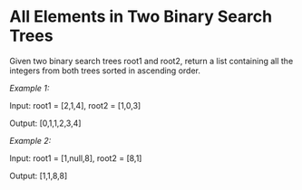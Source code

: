 # All Elements in Two Binary Search Trees

Given two binary search trees root1 and root2, return a list containing all the integers from both trees sorted in ascending order.

*Example 1:*

Input: root1 = [2,1,4], root2 = [1,0,3]

Output: [0,1,1,2,3,4]

*Example 2:*

Input: root1 = [1,null,8], root2 = [8,1]

Output: [1,1,8,8]
